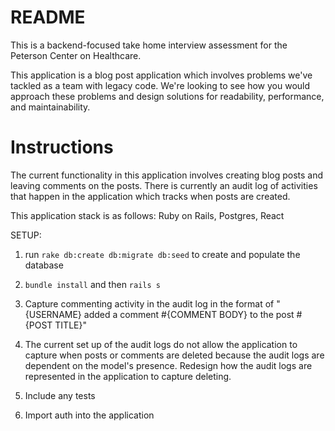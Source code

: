 # README

This is a backend-focused take home interview assessment for the Peterson Center on Healthcare.

This application is a blog post application which involves problems we've tackled as a team with legacy code. We're looking to see how you would approach these problems and design solutions for readability, performance, and maintainability.

# Instructions

The current functionality in this application involves creating blog posts and leaving comments on the posts. There is currently an audit log of activities that happen in the application which tracks when posts are created.

This application stack is as follows: Ruby on Rails, Postgres, React

SETUP:

1) run `rake db:create db:migrate db:seed` to create and populate the database
2) `bundle install` and then `rails s`


1) Capture commenting activity in the audit log in the format of "{USERNAME} added a comment #{COMMENT BODY} to the post #{POST TITLE}"

2) The current set up of the audit logs do not allow the application to capture when posts or comments are deleted because the audit logs are dependent on the model's presence. Redesign how the audit logs are represented in the application to capture deleting.

3) Include any tests 

4) Import auth into the application
